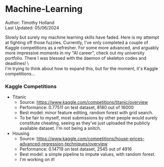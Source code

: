 # Machine-Learning
Author: Timothy Holland \
Last Updated: 05/06/2024

Slowly but surely my machine learning skills have faded. Here is my attempt at fighting off those fuzzies. Currently, I've only completed a couple of Kaggle competitions as a refresher. For some more advanced, and arguably more impressive moments in my "AI career", check out my university portfolio. There I was blessed with the daemon of skeleton codes and deadlines! \ \
I'm trying to think about how to expand this, but for the moment, it's Kaggle competitions...

### Kaggle Competitions

- Titanic
  - Source: https://www.kaggle.com/competitions/titanic/overview
  - Performance: 0.77511 on test dataset, 8180 out of 16000
  - Best model: minor feature editing, random forest with grid search.
  - To be fair to myself, most submissions by other people would surely constitute cheating, seeing as they've just uploaded the publicly available dataset. I'm not being a snitch.
- Housing
  - Source: https://www.kaggle.com/competitions/house-prices-advanced-regression-techniques/overview
  - Performance: 0.14719 on test dataset, 2545 out of 4916
  - Best model: a simple pipeline to impute values, with random forest.
  - I'm working on it!
